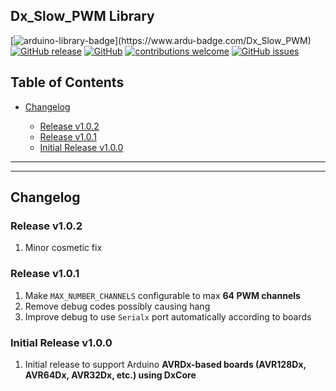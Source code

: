 ## Dx_Slow_PWM Library

[![arduino-library-badge](https://www.ardu-badge.com/badge/Dx_Slow_PWM.svg?)](https://www.ardu-badge.com/Dx_Slow_PWM)
[![GitHub release](https://img.shields.io/github/release/khoih-prog/Dx_Slow_PWM.svg)](https://github.com/khoih-prog/Dx_Slow_PWM/releases)
[![GitHub](https://img.shields.io/github/license/mashape/apistatus.svg)](https://github.com/khoih-prog/Dx_Slow_PWM/blob/main/LICENSE)
[![contributions welcome](https://img.shields.io/badge/contributions-welcome-brightgreen.svg?style=flat)](#Contributing)
[![GitHub issues](https://img.shields.io/github/issues/khoih-prog/Dx_Slow_PWM.svg)](http://github.com/khoih-prog/Dx_Slow_PWM/issues)

## Table of Contents

* [Changelog](#changelog)

  * [Release v1.0.2](#release-v102)
  * [Release v1.0.1](#release-v101)
  * [Initial Release v1.0.0](#initial-release-v100)

---
---

## Changelog


### Release v1.0.2

1. Minor cosmetic fix

### Release v1.0.1

1. Make `MAX_NUMBER_CHANNELS` configurable to max **64 PWM channels**
2. Remove debug codes possibly causing hang
3. Improve debug to use `Serialx` port automatically according to boards

### Initial Release v1.0.0

1. Initial release to support Arduino **AVRDx-based boards (AVR128Dx, AVR64Dx, AVR32Dx, etc.) using DxCore**



